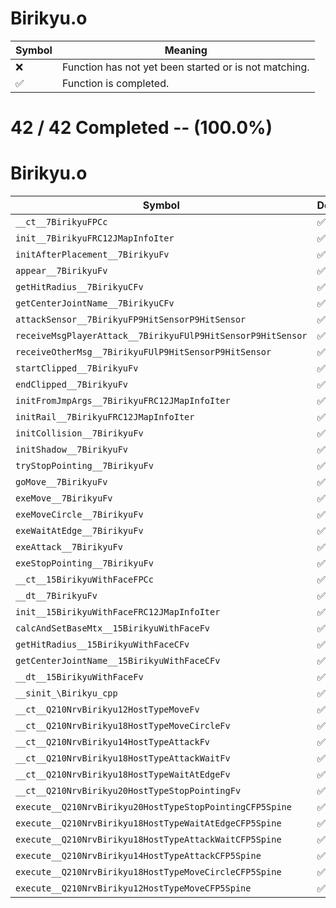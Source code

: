 # Birikyu.o
| Symbol | Meaning 
| ------------- | ------------- 
| :x: | Function has not yet been started or is not matching. 
| :white_check_mark: | Function is completed. 


# 42 / 42 Completed -- (100.0%)
# Birikyu.o
| Symbol | Decompiled? |
| ------------- | ------------- |
| `__ct__7BirikyuFPCc` | :white_check_mark: |
| `init__7BirikyuFRC12JMapInfoIter` | :white_check_mark: |
| `initAfterPlacement__7BirikyuFv` | :white_check_mark: |
| `appear__7BirikyuFv` | :white_check_mark: |
| `getHitRadius__7BirikyuCFv` | :white_check_mark: |
| `getCenterJointName__7BirikyuCFv` | :white_check_mark: |
| `attackSensor__7BirikyuFP9HitSensorP9HitSensor` | :white_check_mark: |
| `receiveMsgPlayerAttack__7BirikyuFUlP9HitSensorP9HitSensor` | :white_check_mark: |
| `receiveOtherMsg__7BirikyuFUlP9HitSensorP9HitSensor` | :white_check_mark: |
| `startClipped__7BirikyuFv` | :white_check_mark: |
| `endClipped__7BirikyuFv` | :white_check_mark: |
| `initFromJmpArgs__7BirikyuFRC12JMapInfoIter` | :white_check_mark: |
| `initRail__7BirikyuFRC12JMapInfoIter` | :white_check_mark: |
| `initCollision__7BirikyuFv` | :white_check_mark: |
| `initShadow__7BirikyuFv` | :white_check_mark: |
| `tryStopPointing__7BirikyuFv` | :white_check_mark: |
| `goMove__7BirikyuFv` | :white_check_mark: |
| `exeMove__7BirikyuFv` | :white_check_mark: |
| `exeMoveCircle__7BirikyuFv` | :white_check_mark: |
| `exeWaitAtEdge__7BirikyuFv` | :white_check_mark: |
| `exeAttack__7BirikyuFv` | :white_check_mark: |
| `exeStopPointing__7BirikyuFv` | :white_check_mark: |
| `__ct__15BirikyuWithFaceFPCc` | :white_check_mark: |
| `__dt__7BirikyuFv` | :white_check_mark: |
| `init__15BirikyuWithFaceFRC12JMapInfoIter` | :white_check_mark: |
| `calcAndSetBaseMtx__15BirikyuWithFaceFv` | :white_check_mark: |
| `getHitRadius__15BirikyuWithFaceCFv` | :white_check_mark: |
| `getCenterJointName__15BirikyuWithFaceCFv` | :white_check_mark: |
| `__dt__15BirikyuWithFaceFv` | :white_check_mark: |
| `__sinit_\Birikyu_cpp` | :white_check_mark: |
| `__ct__Q210NrvBirikyu12HostTypeMoveFv` | :white_check_mark: |
| `__ct__Q210NrvBirikyu18HostTypeMoveCircleFv` | :white_check_mark: |
| `__ct__Q210NrvBirikyu14HostTypeAttackFv` | :white_check_mark: |
| `__ct__Q210NrvBirikyu18HostTypeAttackWaitFv` | :white_check_mark: |
| `__ct__Q210NrvBirikyu18HostTypeWaitAtEdgeFv` | :white_check_mark: |
| `__ct__Q210NrvBirikyu20HostTypeStopPointingFv` | :white_check_mark: |
| `execute__Q210NrvBirikyu20HostTypeStopPointingCFP5Spine` | :white_check_mark: |
| `execute__Q210NrvBirikyu18HostTypeWaitAtEdgeCFP5Spine` | :white_check_mark: |
| `execute__Q210NrvBirikyu18HostTypeAttackWaitCFP5Spine` | :white_check_mark: |
| `execute__Q210NrvBirikyu14HostTypeAttackCFP5Spine` | :white_check_mark: |
| `execute__Q210NrvBirikyu18HostTypeMoveCircleCFP5Spine` | :white_check_mark: |
| `execute__Q210NrvBirikyu12HostTypeMoveCFP5Spine` | :white_check_mark: |
